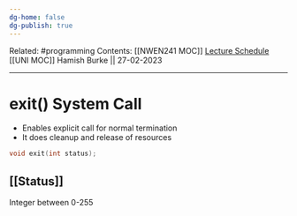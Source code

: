 ```yaml
---
dg-home: false
dg-publish: true
---
```

Related: #programming 
Contents: [[NWEN241 MOC]]
[Lecture Schedule](https://ecs.wgtn.ac.nz/Courses/NWEN241_2023T1/LectureSchedule)
[[UNI MOC]]
Hamish Burke || 27-02-2023
***

# exit() System Call

- Enables explicit call for normal termination
- It does cleanup and release of resources

```C
void exit(int status);
```

## [[Status]]

Integer between 0-255



